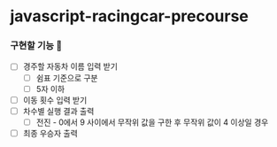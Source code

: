 # javascript-racingcar-precourse

### 구현할 기능 🚗

- [ ] 경주할 자동차 이름 입력 받기
    - [ ] 쉼표 기준으로 구분
    - [ ] 5자 이하
- [ ] 이동 횟수 입력 받기
- [ ] 차수별 실행 결과 출력
    - [ ] 전진 - 0에서 9 사이에서 무작위 값을 구한 후 무작위 값이 4 이상일 경우
- [ ] 최종 우승자 출력